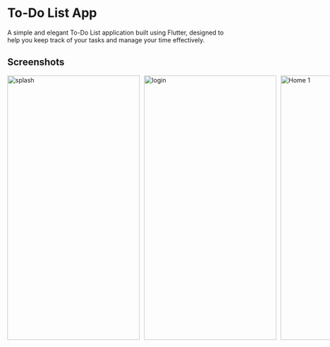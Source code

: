 # To-Do List App

A simple and elegant To-Do List application built using Flutter, designed to help you keep track of your tasks and manage your time effectively.

## Screenshots

<div style="display: flex;;">
    <img src="https://github.com/ChouguleAnkita13/Flutter_ToDoList_App/assets/155567405/7299503d-47eb-4541-9dd9-501e2a79912b" alt="splash" style="margin-right: 10px;" width="300" height="600">
    <img src="https://github.com/ChouguleAnkita13/Flutter_ToDoList_App/assets/155567405/cfd0521b-d493-4973-8090-d34e81fe716f" alt="login" style="margin-right: 10px; " width="300" height="600">
 <img src="https://github.com/ChouguleAnkita13/Flutter_ToDoList_App/assets/155567405/d1fd4d58-5c99-479a-aa3b-bf765dd99c09" alt="Home 1" style="margin-right: 10px; " width="300" height="600">
 <br> <br><br><br>
    <img src="https://github.com/ChouguleAnkita13/Flutter_ToDoList_App/assets/155567405/9747c99d-56ca-4a6c-a8db-2a5d258ad53c" alt="Bookmark 2" style="margin-right: 10px;" width="300" height="600">
 <img src="https://github.com/ChouguleAnkita13/Flutter_ToDoList_App/assets/155567405/fb2bdaa8-d046-4837-a5bd-3c177558a78c" alt="Home 2" style="margin-right: 10px;" width="300" height="600">
 <img src="https://github.com/ChouguleAnkita13/Flutter_ToDoList_App/assets/155567405/6c12c147-6ed2-4f25-a491-1eacc9559c1c" alt="Bookmark 2" style="margin-right: 10px;" width="300" height="600">
   

## Features
Create, update, and delete tasks.

Mark tasks as complete or incomplete.

View a list of all tasks.

User-friendly UI with custom themes.

Persistent storage using SQLite.
## Flutter Versions 
```bash
flutter --version
  Flutter 3.19.2
  Dart 3.3.0
```

## Dependencies
```bash
dependencies:
  flutter:
    sdk: flutter
  flutter_slidable: ^3.1.0
  google_fonts: ^6.2.1
  intl: ^0.19.0
  path: ^1.9.0
  provider: ^6.1.2
  sqflite: ^2.3.3+1

```


## License

[MIT](https://choosealicense.com/licenses/mit/)


